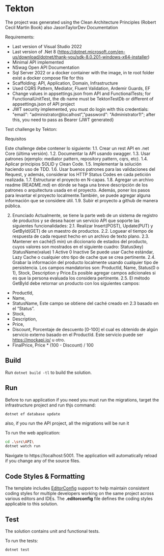 ﻿# Tekton

The project was generated using the Clean Architecture Principles (Robert Cecil Martin Book) also JasonTaylorDev Documentation

Requirements:
- Last version of Visual Studio 2022
- Last version of .Net 8 (https://dotnet.microsoft.com/en-us/download/dotnet/thank-you/sdk-8.0.201-windows-x64-installer)
- Minimal API implemented
- NSwag Open API Documentation
- Sql Server 2022 or a docker container with the image, in te root folder exist a docker compose file for this
- Scaffolding: API, Application, Domain, Infrastructure
- Used CQRS Pattern, Mediator, Fluent Validation, Ardemir Guards, EF 
- Change values in appsettings.json from API and FunctionalTests; for FunctionalUnitTest, the db name must be TektonTestDb or different of appsettings.json of API project
- JWT security implemented, you must do login with this credentials: "email": "administrator@localhost","password": "Administrator1!"; after this, you need to pass as Bearer {JWT generated}


Test challenge by Tekton:

Requisitos

Este challenge debe contener lo siguiente:
1.1. Crear un rest API en .net Core (última versión).
1.2. Documentar la API usando swagger.
1.3. Usar patrones (ejemplo: mediator pattern, repository pattern, cqrs, etc).
1.4. Aplicar principios SOLID y Clean Code.
1.5. Implementar la solución haciendo uso de TDD.
1.6. Usar buenos patrones para las validaciones del Request, y además,
considerar los HTTP Status Codes en cada petición realizada.
1.7. Estructurar el proyecto en N-capas.
1.8. Agregar un archivo readme (README.md) en dónde se haga una breve
descripción de los patrones o arquitectura usada en el proyecto. Además,
poner los pasos para levantar el proyecto localmente.También, se puede
agregar alguna información que se considere útil.
1.9. Subir el proyecto a github de manera pública.

2. Enunciado
Actualmente, se tiene la parte web de un sistema de registro de productos y se
desea hacer un servicio API que soporte las siguientes funcionalidades:
2.1. Realizar Insert(POST), Update(PUT) y GetById(GET) de un maestro de
productos.
2.2. Loguear el tiempo de respuesta de cada request hecho en un archivo de
texto plano.
2.3. Mantener en caché(5 min) un diccionario de estados del producto, cuyos
valores son mostrados en el siguiente cuadro:
Status(key) StatusName(value)
1 Active
0 Inactive
Se puede usar Cache estándar, Lazy Cache o cualquier otro tipo de cache
que se crea pertinente.
2.4. Grabar la información del producto localmente usando cualquier tipo de
persistencia. Los campos mandatorios son: ProductId, Name, Status(0 o 1),
Stock, Description y Price.Es posible agregar campos adicionales si es que
la persona evaluada los considera pertinente.
2.5. El método GetById debe retornar un producto con los siguientes campos:
- ProductId,
- Name,
- StatusName, Este campo se obtiene del caché creado en 2.3 basado
en el “Status”.
- Stock,
- Description,
- Price,
- Discount, Porcentaje de descuento [0-100] el cual es obtenido de
algún servicio externo basado en el ProductId. Este
servicio puede ser https://mockapi.io/ u otro.
- FinalPrice, Price * (100 - Discount) / 100


## Build

Run `dotnet build -tl` to build the solution.

## Run

Before to run application if you need you must run the migrations, target the infrastructure project and run thjs command:

````
dotnet ef database update
````
also, if you run the API project, all the migrations will be run it

To run the web application:

```bash
cd .\src\API\
dotnet watch run
```

Navigate to https://localhost:5001. The application will automatically reload if you change any of the source files.

## Code Styles & Formatting

The template includes [EditorConfig](https://editorconfig.org/) support to help maintain consistent coding styles for multiple developers working on the same project across various editors and IDEs. The **.editorconfig** file defines the coding styles applicable to this solution.

## Test

The solution contains unit and functional tests.

To run the tests:
```bash
dotnet test
```